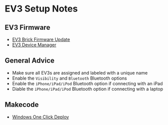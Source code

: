 # EV3 Setup Notes

## EV3 Firmware
* [EV3 Brick Firmware Update](https://education.lego.com/en-us/support/mindstorms-ev3/firmware-update)
* [EV3 Device Manager](https://ev3manager.education.lego.com)

## General Advice
* Make sure all EV3s are assigned and labeled with a unique name
* Enable the ``Visibility`` and ``Bluetooth`` Bluetooth options
* Enable the ``iPhone/iPad/iPod`` Bluetooth option if connecting with an iPad
* Diable the ``iPhone/iPad/iPod`` Bluetooth option if connecting with a laptop

## Makecode 
* [Windows One Click Deploy](http://www.allsalescomputers.com/one-click-deploy-for-makecode-and-the-amazing-adafruit-circuit-playground-express/)
